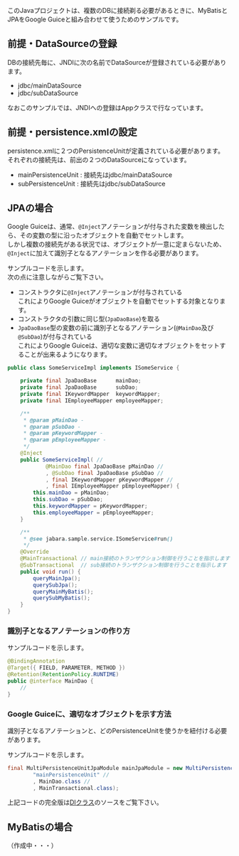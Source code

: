 このJavaプロジェクトは、複数のDBに接続剃る必要があるときに、MyBatisとJPAをGoogle Guiceと組み合わせて使うためのサンプルです。

## 前提・DataSourceの登録
DBの接続先毎に、JNDIに次の名前でDataSourceが登録されている必要があります。

* jdbc/mainDataSource
* jdbc/subDataSource

なおこのサンプルでは、JNDIへの登録はAppクラスで行なっています。  

## 前提・persistence.xmlの設定
persistence.xmlに２つのPersistenceUnitが定義されている必要があります。  
それぞれの接続先は、前出の２つのDataSourceになっています。  

* mainPersistenceUnit : 接続先はjdbc/mainDataSource
* subPersistenceUnit  : 接続先はjdbc/subDataSource


## JPAの場合

Google Guiceは、通常、```@Inject```アノテーションが付与された変数を検出したら、その変数の型に沿ったオブジェクトを自動でセットします。  
しかし複数の接続先がある状況では、オブジェクトが一意に定まらないため、```@Inject```に加えて識別子となるアノテーションを作る必要があります。  

サンプルコードを示します。  
次の点に注意しながらご覧下さい。

* コンストラクタに```@Inject```アノテーションが付与されている  
  これによりGoogle Guiceがオブジェクトを自動でセットする対象となります。  
* コンストラクタの引数に同じ型(```JpaDaoBase```)を取る  
* ```JpaDaoBase```型の変数の前に識別子となるアノテーション(```@MainDao```及び```@SubDao```)が付与されている  
  これによりGoogle Guiceは、適切な変数に適切なオブジェクトをセットすることが出来るようになります。  

```java
public class SomeServiceImpl implements ISomeService {

    private final JpaDaoBase      mainDao;
    private final JpaDaoBase      subDao;
    private final IKeywordMapper  keywordMapper;
    private final IEmployeeMapper employeeMapper;

    /**
     * @param pMainDao -
     * @param pSubDao -
     * @param pKeywordMapper -
     * @param pEmployeeMapper -
     */
    @Inject
    public SomeServiceImpl( //
            @MainDao final JpaDaoBase pMainDao //
            , @SubDao final JpaDaoBase pSubDao //
            , final IKeywordMapper pKeywordMapper //
            , final IEmployeeMapper pEmployeeMapper) {
        this.mainDao = pMainDao;
        this.subDao = pSubDao;
        this.keywordMapper = pKeywordMapper;
        this.employeeMapper = pEmployeeMapper;
    }

    /**
     * @see jabara.sample.service.ISomeService#run()
     */
    @Override
    @MainTransactional // main接続のトランザクション制御を行うことを指示します
    @SubTransactional  // sub接続のトランザクション制御を行うことを指示します
    public void run() {
        queryMainJpa();
        querySubJpa();
        queryMainMyBatis();
        querySubMyBatis();
    }
}
```

### 識別子となるアノテーションの作り方

サンプルコードを示します。  

```java
@BindingAnnotation
@Target({ FIELD, PARAMETER, METHOD })
@Retention(RetentionPolicy.RUNTIME)
public @interface MainDao {
    //
}
```

### Google Guiceに、適切なオブジェクトを示す方法

識別子となるアノテーションと、どのPersistenceUnitを使うかを紐付ける必要があります。  

サンプルコードを示します。

```java
final MultiPersistenceUnitJpaModule mainJpaModule = new MultiPersistenceUnitJpaModule( //
        "mainPersistenceUnit" //
        , MainDao.class //
        , MainTransactional.class);
```

上記コードの完全版は[DIクラス][]のソースをご覧下さい。

[DIクラス]: <https://github.com/jabaraster/mybatis-jpa-guice-multidb/blob/master/src/main/java/jabara/sample/model/DI.java>

## MyBatisの場合
（作成中・・・）
